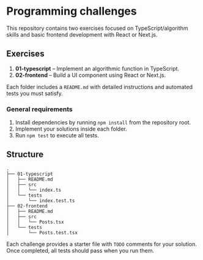 # Programming challenges

This repository contains two exercises focused on TypeScript/algorithm skills and basic frontend development with React or Next.js.

## Exercises

1. **01-typescript** – Implement an algorithmic function in TypeScript.
2. **02-frontend** – Build a UI component using React or Next.js.

Each folder includes a `README.md` with detailed instructions and automated tests you must satisfy.

### General requirements

1. Install dependencies by running `npm install` from the repository root.
2. Implement your solutions inside each folder.
3. Run `npm test` to execute all tests.

## Structure

```
.
├── 01-typescript
│   ├── README.md
│   ├── src
│   │   └── index.ts
│   └── tests
│       └── index.test.ts
├── 02-frontend
│   ├── README.md
│   ├── src
│   │   └── Posts.tsx
│   └── tests
│       └── Posts.test.tsx
```

Each challenge provides a starter file with `TODO` comments for your solution. Once completed, all tests should pass when you run them.
